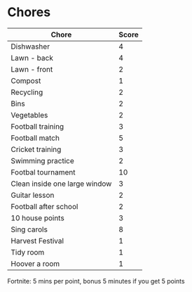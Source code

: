 # Chores

| Chore | Score |
| ----- | ---- |
| Dishwasher | 4 |
| Lawn - back | 4 |
| Lawn - front | 2 |
| Compost | 1 |
| Recycling | 2 |
| Bins | 2 |
| Vegetables | 2 |
| Football training | 3 |
| Football match | 5 |
| Cricket training | 3 |
| Swimming practice | 2 |
| Footbal tournament | 10 |
| Clean inside one large window | 3 |
| Guitar lesson | 2 |
| Football after school | 2 |
| 10 house points | 3 |
| Sing carols | 8 |
| Harvest Festival | 1 |
| Tidy room | 1 |
| Hoover a room | 1 |

Fortnite: 5 mins per point, bonus 5 minutes if you get 5 points
